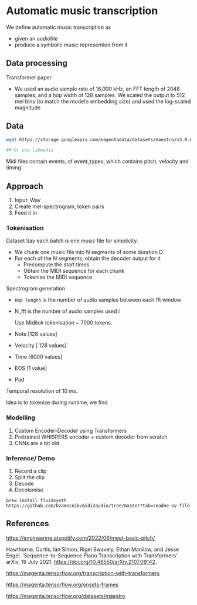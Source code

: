 # Automatic music transcription

We define automatic music transcription as

- given an audiofile
- produce a symbolic music represention from it

## Data processing

Transformer paper

- We used an audio sample rate of 16,000 kHz, an FFT length of 2048 samples, and a hop width of 128 samples. We scaled the output to 512 mel bins (to match the model’s embedding size) and used the log-scaled magnitude

## Data

```bash
wget https://storage.googleapis.com/magentadata/datasets/maestro/v3.0.0/maestro-v3.0.0.zip

## Or use libmedia
```

Midi files contain events, of event_types, which contains pitch, velocity and timing.

## Approach

1. Input: Wav
2. Create mel-spectrogram, token pairs
3. Feed it in

### Tokenisation

Dataset
Say each batch is one music file for simplicity.

- We chunk one music file into N segments of some duration D.
- For each of the N segments, obtain the decoder output for it
  - Precompute the start times
  - Obtain the MIDI sequence for each chunk
  - Tokenise the MIDI sequence

Spectrogram generation

- `Hop length` is the number of audio samples between each fft window
- N_fft is the number of audio samples used i

  Use Miditok tokenisation ~ 7000 tokens.

- Note [128 values]
- Velocity [ 128 values]
- Time [6000 values]
- EOS [1 value]
- Pad

Temporal resolution of 10 ms.

Idea is to tokenise during runtime, we find

### Modelling

1. Custom Encoder-Decoder using Transformers
2. Pretrained WHISPERS encoder + custom decoder from scratch
3. CNNs are a bit old

### Inference/ Demo

1. Record a clip
2. Split the clip
3. Decode
4. Decokenise

```
brew install fluidsynth
https://github.com/bzamecnik/midi2audio/tree/master?tab=readme-ov-file
```

## References

https://engineering.atspotify.com/2022/06/meet-basic-pitch/

Hawthorne, Curtis, Ian Simon, Rigel Swavely, Ethan Manilow, and Jesse Engel. ‘Sequence-to-Sequence Piano Transcription with Transformers’. arXiv, 19 July 2021. https://doi.org/10.48550/arXiv.2107.09142.

https://magenta.tensorflow.org/transcription-with-transformers

https://magenta.tensorflow.org/onsets-frames

https://magenta.tensorflow.org/datasets/maestro
